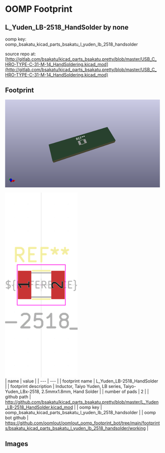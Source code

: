 # OOMP Footprint  
## L_Yuden_LB-2518_HandSolder  by none  
  
oomp key: oomp_bsakatu_kicad_parts_bsakatu_l_yuden_lb_2518_handsolder  
  
source repo at: [http://gitlab.com/bsakatu/kicad_parts_bsakatu.pretty/blob/master/USB_C_HRO-TYPE-C-31-M-14_HandSoldering.kicad_mod](http://gitlab.com/bsakatu/kicad_parts_bsakatu.pretty/blob/master/USB_C_HRO-TYPE-C-31-M-14_HandSoldering.kicad_mod)  
## Footprint  
  
[![working_kicad_pcb_3d.png](working_kicad_pcb_3d_600.png)](working_kicad_pcb_3d.png)  
  
[![working.png](working_600.png)](working.png)  
| name | value | 
| --- | --- | 
| footprint name | L_Yuden_LB-2518_HandSolder | 
| footprint description | Inductor, Taiyo Yuden, LB series, Taiyo-Yuden_LBx-2518, 2.5mmx1.8mm, Hand Solder | 
| number of pads | 2 | 
| github path | http://github.com/bsakatu/kicad_parts_bsakatu.pretty/blob/master/L_Yuden_LB-2518_HandSolder.kicad_mod | 
| oomp key | oomp_bsakatu_kicad_parts_bsakatu_l_yuden_lb_2518_handsolder | 
| oomp bot github | https://github.com/oomlout/oomlout_oomp_footprint_bot/tree/main/footprints/bsakatu_kicad_parts_bsakatu_l_yuden_lb_2518_handsolder/working | 
## Images  
